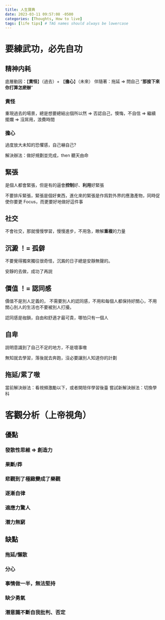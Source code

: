 ```yaml
---
title: 人生寶典
date: 2023-03-11 09:57:08 -0500
categories: [Thoughts, How to live]
tags: [life tips] # TAG names should always be lowercase
---
```


# 要練武功，必先自功

## 精神内耗

底層動因：【**責怪**】（過去）+ 【**擔心**】（未來）
伴隨著：拖延 => 問自己 “**那接下來你打算怎麽辦**”

### 責怪

重現過去的場景，總是想要總結出個所以然 => 否認自己，懊悔，不自信 => 繼續擺爛 => 沒屌用，浪費時間

### 擔心

過度放大未知的恐懼感，自己嚇自己?

解決辦法：做好規劃並完成，then 聽天由命

## 緊張

是個人都會緊張，但是有的逼會**控制**好、**利用**好緊張

不要排斥緊張，緊張是個好東西，進化來的緊張是作爲對外界的應激產物，同時促使你要更 Focus，而更要好地做好這件事

## 社交

不會社交，那就慢慢學習，慢慢進步，不用急，瞭解**重複**的力量

## 沉澱 ！= 孤僻

不要覺得獨來獨往很奇怪，沉澱的日子總是安靜無聲的。

安靜的去做，成功了再説

## 價值 ！= 認同感

價值不是別人定義的， 不需要別人的認同感，不用和每個人都保持好關心，不用關心別人的生活也不要被別人打擾。

認同感是枷鎖，自由和舒適才最可貴，哪怕只有一個人

## 自卑

説明意識到了自己不足的地方，不是壞事嗷

無知就去學習，落後就去奔跑，沒必要讓別人知道你的計劃

## 拖延/累了嗷

當前解決辦法：看視頻激勵以下，或者開陪伴學習後臺
嘗試新解決辦法：切換學科

# 客觀分析（上帝視角）

## 優點

### 發散性思維 => 創造力

### 果斷/莽

### 悲觀到了極緻變成了樂觀

### 逐漸自律

### 適應力驚人

### 潛力無窮

## 缺點

### 拖延/懶散

### 分心

### 事情做一半，無法堅持

### 缺少勇氣

### 潛意識不斷自我批判、否定
